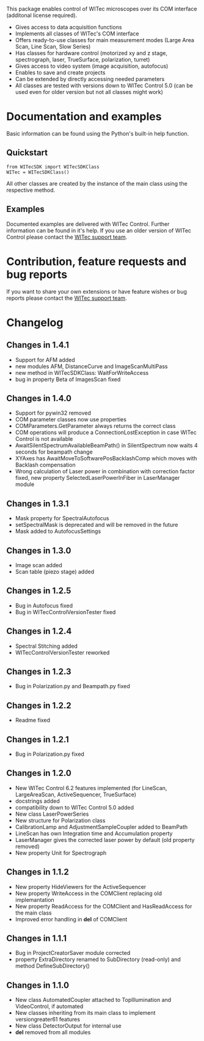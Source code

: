 This package enables control of WITec microscopes over its COM interface (additonal license required).

- Gives access to data acquisition functions
- Implements all classes of WITec's COM interface
- Offers ready-to-use classes for main measurement modes (Large Area Scan, Line Scan, Slow Series)
- Has classes for hardware control (motorized xy and z stage, spectrograph, laser, TrueSurface, polarization, turret)
- Gives access to video system (image acquisition, autofocus)
- Enables to save and create projects
- Can be extended by directly accessing needed parameters
- All classes are tested with versions down to WITec Control 5.0 (can be used even for older version but not all classes might work)

# Documentation and examples

Basic information can be found using the Python's built-in help function.

## Quickstart

```
from WITecSDK import WITecSDKClass
WITec = WITecSDKClass()
```

All other classes are created by the instance of the main class using the respective method.

## Examples

Documented examples are delivered with WITec Control. Further information can be found in it's help. If you use an older version of WITec Control please contact the [WITec support team](https://raman.oxinst.com/contact).

# Contribution, feature requests and bug reports

If you want to share your own extensions or have feature wishes or bug reports please contact the [WITec support team](https://raman.oxinst.com/contact).

# Changelog

## Changes in 1.4.1

- Support for AFM added
- new modules AFM, DistanceCurve and ImageScanMultiPass
- new method in WITecSDKClass: WaitForWriteAccess
- bug in property Beta of ImagesScan fixed

## Changes in 1.4.0

- Support for pywin32 removed
- COM parameter classes now use properties
- COMParameters.GetParameter always returns the correct class
- COM operations will produce a ConnectionLostException in case WITec Control is not available
- AwaitSilentSpectrumAvailableBeamPath() in SilentSpectrum now waits 4 seconds for beampath change
- XYAxes has AwaitMoveToSoftwarePosBacklashComp which moves with Backlash compensation
- Wrong calculation of Laser power in combination with correction factor fixed, new property SelectedLaserPowerInFiber in LaserManager module

## Changes in 1.3.1

- Mask property for SpectralAutofocus
- setSpectralMask is deprecated and will be removed in the future
- Mask added to AutofocusSettings

## Changes in 1.3.0

- Image scan added
- Scan table (piezo stage) added

## Changes in 1.2.5

- Bug in Autofocus fixed
- Bug in WITecControlVersionTester fixed

## Changes in 1.2.4

- Spectral Stitching added
- WITecControlVersionTester reworked

## Changes in 1.2.3

- Bug in Polarization.py and Beampath.py fixed

## Changes in 1.2.2

- Readme fixed

## Changes in 1.2.1

- Bug in Polarization.py fixed

## Changes in 1.2.0

- New WITec Control 6.2 features implemented (for LineScan, LargeAreaScan, ActiveSequencer, TrueSurface)
- docstrings added
- compatibility down to WITec Control 5.0 added
- New class LaserPowerSeries
- New structure for Polarization class
- CalibrationLamp and AdjustmentSampleCoupler added to BeamPath
- LineScan has own Integration time and Accumulation property
- LaserManager gives the corrected laser power by default (old property removed)
- New property Unit for Spectrograph

## Changes in 1.1.2

- New property HideViewers for the ActiveSequencer
- New property WriteAccess in the COMClient replacing old implemantation
- New property ReadAccess for the COMClient and HasReadAccess for the main class
- Improved error handling in __del__ of COMClient

## Changes in 1.1.1

- Bug in ProjectCreatorSaver module corrected
- property ExtraDirectory renamed to SubDirectory (read-only) and method DefineSubDirectory()

## Changes in 1.1.0

- New class AutomatedCoupler attached to TopIllumination and VideoControl, if automated
- New classes inheriting from its main class to implement versiongreater61 features
- New class DetectorOutput for internal use
- __del__ removed from all modules